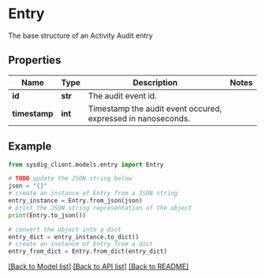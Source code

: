 # Entry

The base structure of an Activity Audit entry 

## Properties

Name | Type | Description | Notes
------------ | ------------- | ------------- | -------------
**id** | **str** | The audit event id. | 
**timestamp** | **int** | Timestamp the audit event occured, expressed in nanoseconds. | 

## Example

```python
from sysdig_client.models.entry import Entry

# TODO update the JSON string below
json = "{}"
# create an instance of Entry from a JSON string
entry_instance = Entry.from_json(json)
# print the JSON string representation of the object
print(Entry.to_json())

# convert the object into a dict
entry_dict = entry_instance.to_dict()
# create an instance of Entry from a dict
entry_from_dict = Entry.from_dict(entry_dict)
```
[[Back to Model list]](../README.md#documentation-for-models) [[Back to API list]](../README.md#documentation-for-api-endpoints) [[Back to README]](../README.md)


